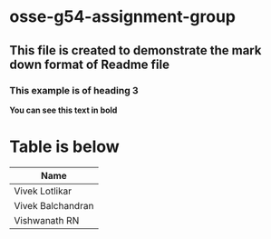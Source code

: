 # osse-g54-assignment-group
## This file is created to demonstrate the mark down format of Readme file
### This example is of heading 3 
**You can see this text in bold**
# Table is below
|Name|
|----|
|Vivek Lotlikar| 
|Vivek Balchandran|
|Vishwanath RN|